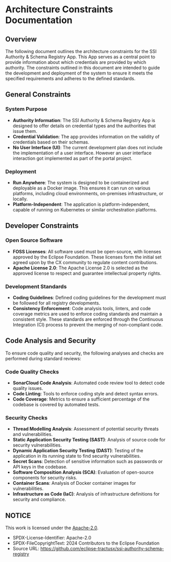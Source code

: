 # Architecture Constraints Documentation

## Overview

The following document outlines the architecture constraints for the SSI Authority & Schema Registry App. This App serves as a central point to provide information about which credentials are provided by which authority. The constraints outlined in this document are intended to guide the development and deployment of the system to ensure it meets the specified requirements and adheres to the defined standards.

## General Constraints

### System Purpose

- **Authority Information**: The SSI Authority & Schema Registry App is designed to offer details on credential types and the authorities that issue them.
- **Credential Validation**: The app provides information on the validity of credentials based on their schemas.
- **No User Interface (UI)**: The current development plan does not include the implementation of a user interface. However an user interface interaction got implemented as part of the portal project.

### Deployment

- **Run Anywhere**: The system is designed to be containerized and deployable as a Docker image. This ensures it can run on various platforms, including cloud environments, on-premises infrastructure, or locally.
- **Platform-Independent**: The application is platform-independent, capable of running on Kubernetes or similar orchestration platforms.

## Developer Constraints

### Open Source Software

- **FOSS Licenses**: All software used must be open-source, with licenses approved by the Eclipse Foundation. These licenses form the initial set agreed upon by the CX community to regulate content contributions.
- **Apache License 2.0**: The Apache License 2.0 is selected as the approved license to respect and guarantee intellectual property rights.

### Development Standards

- **Coding Guidelines**: Defined coding guidelines for the development must be followed for all registry developments.
- **Consistency Enforcement**: Code analysis tools, linters, and code coverage metrics are used to enforce coding standards and maintain a consistent style. These standards are enforced through the Continuous Integration (CI) process to prevent the merging of non-compliant code.

## Code Analysis and Security

To ensure code quality and security, the following analyses and checks are performed during standard reviews:

### Code Quality Checks

- **SonarCloud Code Analysis**: Automated code review tool to detect code quality issues.
- **Code Linting**: Tools to enforce coding style and detect syntax errors.
- **Code Coverage**: Metrics to ensure a sufficient percentage of the codebase is covered by automated tests.

### Security Checks

- **Thread Modelling Analysis**: Assessment of potential security threats and vulnerabilities.
- **Static Application Security Testing (SAST)**: Analysis of source code for security vulnerabilities.
- **Dynamic Application Security Testing (DAST)**: Testing of the application in its running state to find security vulnerabilities.
- **Secret Scans**: Detection of sensitive information such as passwords or API keys in the codebase.
- **Software Composition Analysis (SCA)**: Evaluation of open-source components for security risks.
- **Container Scans**: Analysis of Docker container images for vulnerabilities.
- **Infrastructure as Code (IaC)**: Analysis of infrastructure definitions for security and compliance.

## NOTICE

This work is licensed under the [Apache-2.0](https://www.apache.org/licenses/LICENSE-2.0).

- SPDX-License-Identifier: Apache-2.0
- SPDX-FileCopyrightText: 2024 Contributors to the Eclipse Foundation
- Source URL: https://github.com/eclipse-tractusx/ssi-authority-schema-registry

